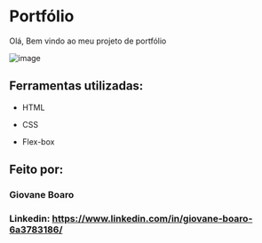 # Portfólio 
Olá, Bem vindo ao meu projeto de portfólio

![image](https://prnt.sc/Lq3BvABs8u1m)

## Ferramentas utilizadas:

* HTML

* CSS

* Flex-box

## Feito por:

### Giovane Boaro

### Linkedin: https://www.linkedin.com/in/giovane-boaro-6a3783186/
